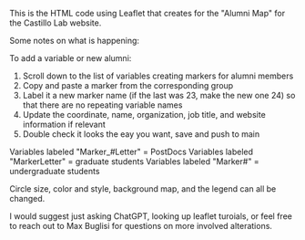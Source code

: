 This is the HTML code using Leaflet that creates for the "Alumni Map" for the Castillo Lab website.

Some notes on what is happening:

To add a variable or new alumni:
1. Scroll down to the list of variables creating markers for alumni members
2. Copy and paste a marker from the corresponding group
3. Label it a new marker name (if the last was 23, make the new one 24) so that there are no repeating variable names
4. Update the coordinate, name, organization, job title, and website information if relevant
5. Double check it looks the eay you want, save and push to main

Variables labeled "Marker_#Letter" = PostDocs
Variables labeled "MarkerLetter" = graduate students
Variables labeled "Marker#" = undergraduate students

Circle size, color and style, background map, and the legend can all be changed.

I would suggest just asking ChatGPT, looking up leaflet turoials, or feel free to reach out to Max Buglisi for questions on more involved alterations.
